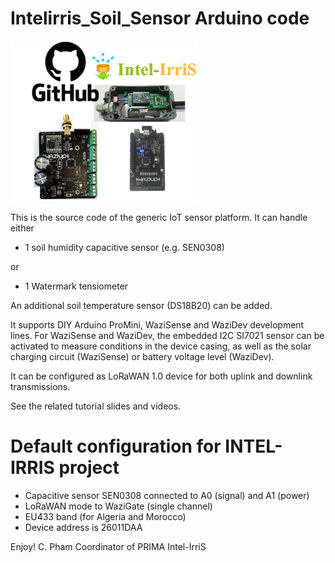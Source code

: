 Intelirris_Soil_Sensor Arduino code
===================================

<img src="https://github.com/CongducPham/PRIMA-Intel-IrriS/blob/main/images/github-intel-irris-device.png" width="300">


This is the source code of the generic IoT sensor platform. It can handle either

- 1 soil humidity capacitive sensor (e.g. SEN0308)

or 

- 1 Watermark tensiometer 
 
An additional soil temperature sensor (DS18B20) can be added.

It supports DIY Arduino ProMini, WaziSense and WaziDev development lines. For WaziSense and WaziDev, the embedded I2C SI7021 sensor can be activated to measure conditions in the device casing, as well as the solar charging circuit (WaziSense) or battery voltage level (WaziDev).

It can be configured as LoRaWAN 1.0 device for both uplink and downlink transmissions.

See the related tutorial slides and videos.

Default configuration for INTEL-IRRIS project
===

- Capacitive sensor SEN0308 connected to A0 (signal) and A1 (power)
- LoRaWAN mode to WaziGate (single channel)
- EU433 band (for Algeria and Morocco)
- Device address is 26011DAA


Enjoy!
C. Pham
Coordinator of PRIMA Intel-IrriS